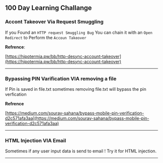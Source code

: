 ## 100 Day Learning Challange

### Accont Takeover Via Request Smuggling

If you Found an `HTTP request Smuggling Bug` You can chain it with an  `Open Redirect` to Perform the `Accoun Takeover`

__Refrence__:

[https://hipotermia.pw/bb/http-desync-account-takeover](https://hipotermia.pw/bb/http-desync-account-takeover)

---

### Bypassing PIN Varification VIA removing a file

If Pin is saved in file.txt sometimes removing file.txt will bypass the pin verfication

__Refrence__

[https://medium.com/sourav-sahana/bypass-mobile-pin-verification-d2c571afa3aa](https://medium.com/sourav-sahana/bypass-mobile-pin-verification-d2c571afa3aa)

---

### HTML Injection VIA  Email

Sometimes if any user input data is send to email ! Try it for HTML injection.

---

